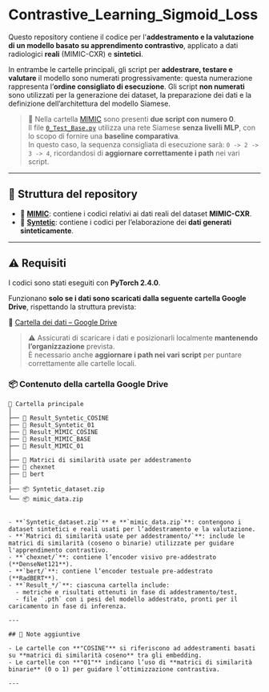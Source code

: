 # Contrastive_Learning_Sigmoid_Loss

Questo repository contiene il codice per l'**addestramento e la valutazione di un modello basato su apprendimento contrastivo**, applicato a dati radiologici **reali** (MIMIC-CXR) e **sintetici**.

In entrambe le cartelle principali, gli script per **addestrare, testare e valutare** il modello sono numerati progressivamente: questa numerazione rappresenta l’**ordine consigliato di esecuzione**. Gli script **non numerati** sono utilizzati per la generazione dei dataset, la preparazione dei dati e la definizione dell’architettura del modello Siamese.

> 🔁 Nella cartella [MIMIC](https://github.com/DusoGiulio/Contrastive_Learning_Sigmoid_Loss/tree/main/MIMIC) sono presenti **due script con numero 0**.  
> Il file [`0_Test_Base.py`](https://github.com/DusoGiulio/Contrastive_Learning_Sigmoid_Loss/blob/main/MIMIC/0_Test_Base.py) utilizza una rete Siamese **senza livelli MLP**, con lo scopo di fornire una **baseline comparativa**.  
> In questo caso, la sequenza consigliata di esecuzione sarà: `0 -> 2 -> 3 -> 4`, ricordandosi di **aggiornare correttamente i path** nei vari script.

---

## 📁 Struttura del repository

- 🔬 [**MIMIC**](https://github.com/DusoGiulio/Contrastive_Learning_Sigmoid_Loss/tree/main/MIMIC): contiene i codici relativi ai dati reali del dataset **MIMIC-CXR**.
- 🧪 [**Syntetic**](https://github.com/DusoGiulio/Contrastive_Learning_Sigmoid_Loss/tree/main/Syntetic): contiene i codici per l’elaborazione dei **dati generati sinteticamente**.

---

## ⚠️ Requisiti

I codici sono stati eseguiti con **PyTorch 2.4.0**.

Funzionano **solo se i dati sono scaricati dalla seguente cartella Google Drive**, rispettando la struttura prevista:

📂 [Cartella dei dati – Google Drive](https://drive.google.com/drive/folders/1knHZOF-oiEDl5fsJvqHVz5ClMTquBAbN?usp=sharing)

> ⚠️ Assicurati di scaricare i dati e posizionarli localmente **mantenendo l’organizzazione** prevista.  
> È necessario anche **aggiornare i path nei vari script** per puntare correttamente alle cartelle locali.

### 📦 Contenuto della cartella Google Drive

```plaintext
📁 Cartella principale
│
├── 📁 Result_Syntetic_COSINE
├── 📁 Result_Syntetic_01
├── 📁 Result_MIMIC_COSINE
├── 📁 Result_MIMIC_BASE
├── 📁 Result_MIMIC_01
│
├── 📁 Matrici di similarità usate per addestramento
├── 📁 chexnet
├── 📁 bert
│
├── 📦 Syntetic_dataset.zip
└── 📦 mimic_data.zip


- **`Syntetic_dataset.zip`** e **`mimic_data.zip`**: contengono i dataset sintetici e reali usati per l’addestramento e la valutazione.
- **`Matrici di similarità usate per addestramento/`**: include le matrici di similarità (coseno o binarie) utilizzate per guidare l'apprendimento contrastivo.
- **`chexnet/`**: contiene l’encoder visivo pre-addestrato (**DenseNet121**).
- **`bert/`**: contiene l’encoder testuale pre-addestrato (**RadBERT**).
- **`Result_*/`**: ciascuna cartella include:
  - metriche e risultati ottenuti in fase di addestramento/test,
  - file `.pth` con i pesi del modello addestrato, pronti per il caricamento in fase di inferenza.

---

## 📌 Note aggiuntive

- Le cartelle con **"COSINE"** si riferiscono ad addestramenti basati su **matrici di similarità coseno** tra gli embedding.
- Le cartelle con **"01"** indicano l’uso di **matrici di similarità binarie** (0 o 1) per guidare l’ottimizzazione contrastiva.

---
